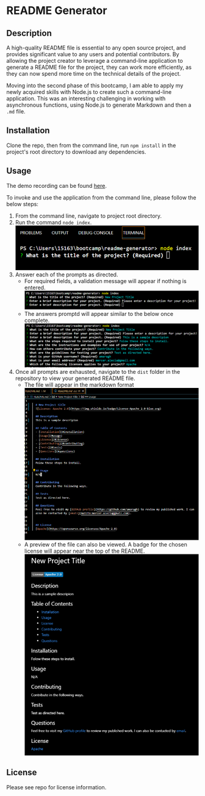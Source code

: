 # README Generator 

## Description

A high-quality README file is essential to any open source project, and provides significant value to any users and potential contributors. By allowing the project creator to leverage a command-line application to generate a README file for the project, they can work more efficiently, as they can now spend more time on the technical details of the project.

Moving into the second phase of this bootcamp, I am able to apply my newly acquired skills with Node.js to create such a command-line application. This was an interesting challenging in working with asynchronous functions, using Node.js to generate Markdown and then a `.md` file.

## Installation

Clone the repo, then from the command line, run `npm install` in the project's root directory to download any dependencies.

## Usage

The demo recording can be found [here](https://youtu.be/5PoZYLOz7u8).

To invoke and use the application from the command line, please follow the below steps:
1. From the command line, navigate to project root directory. 
2. Run the command `node index`.
![Command to invoke app](./assets/images/invoke-app.png)
3. Answer each of the prompts as directed.
   - For required fields, a validation message will appear if nothing is entered.
   ![Validation for requied field](./assets/images/required.png)
   - The answers promptd will appear similar to the below once complete.
   ![Terminal when prompts are exhausted](./assets/images/prompts-complete.png)
4. Once all prompts are exhausted, navigate to the `dist` folder in the repository to view your generated README file. 
   - The file will appear in the markdown format
   ![Generated README in markdown format](./assets/images/raw-readme.png)
   - A preview of the file can also be viewed. A badge for the chosen license will appear near the top of the README.
   ![Preview of generated README](./assets/images/readme-preview.png)


## License

Please see repo for license information.